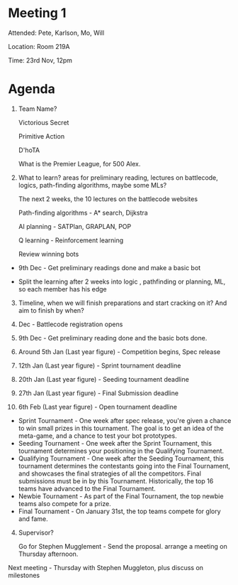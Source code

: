 # Meeting 1

Attended: Pete, Karlson, Mo, Will

Location: Room 219A

Time: 23rd Nov, 12pm

# Agenda

1. Team Name?
   
   Victorious Secret

   Primitive Action
   
   D'hoTA
   
   What is the Premier League, for 500 Alex.
   
2. What to learn? areas for preliminary reading, lectures on battlecode, logics, path-finding algorithms, maybe some MLs?

   The next 2 weeks, the 10 lectures on the battlecode websites
   
   Path-finding algorithms - A* search, Dijkstra
   
   AI planning - SATPlan, GRAPLAN, POP
   
   Q learning - Reinforcement learning
   
   Review winning bots

  * 9th Dec - Get preliminary readings done and make a basic bot

  * Split the learning after 2 weeks into logic , pathfinding or planning, ML, so each member has his edge

3. Timeline, when we will finish preparations and start cracking on it? And aim to finish by when?

  1. Dec - Battlecode registration opens

  2. 9th Dec - Get preliminary reading done and the basic bots done.
 
  3. Around 5th Jan (Last year figure) - Competition begins, Spec release

  4. 12th Jan (Last year figure)  - Sprint tournament deadline

  5. 20th Jan (Last year figure)  - Seeding tournament deadline

  6. 27th Jan (Last year figure) - Final Submission deadline

  7. 6th Feb (Last year figure) - Open tournament deadline

  * Sprint Tournament - One week after spec release, you're given a chance to win small prizes in this tournament. The goal is to get an idea of the meta-game, and a chance to test your bot prototypes.
  * Seeding Tournament - One week after the Sprint Tournament, this tournament determines your positioning in the Qualifying Tournament.
  * Qualifying Tournament - One week after the Seeding Tournament, this tournament determines the contestants going into the Final Tournament, and showcases the final strategies of all the competitors. Final submissions must be in by this Tournament. Historically, the top 16 teams have advanced to the Final Tournament.
  * Newbie Tournament - As part of the Final Tournament, the top newbie teams also compete for a prize.
  * Final Tournament - On January 31st, the top teams compete for glory and fame.

4. Supervisor?

   Go for Stephen Mugglement  - Send the proposal. arrange a meeting on Thursday afternoon.

Next meeting - Thursday with Stephen Muggleton, plus discuss on milestones

